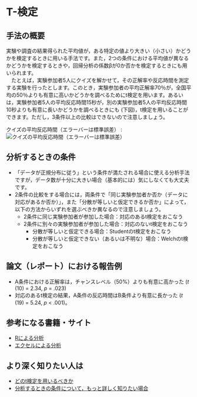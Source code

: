 # T-検定

## 手法の概要
実験や調査の結果得られた平均値が，ある特定の値より大きい（小さい）かどうかを検定するときに用いる手法です。また，2つの条件における平均値が異なるかどうかを検定するときや，回帰分析の係数βが0か否かを検定するときにも用いられます。  
　たとえば，実験参加者5人にクイズを解かせて，その正解率や反応時間を測定する実験を行ったとします。このとき，実験参加者の平均正解率70％が，全国平均の50％よりも有意に高いかどうかを調べるためにt検定を用います。あるいは，実験参加者5人の平均反応時間15秒が，別の実験参加者5人の平均反応時間10秒よりも有意に長いかどうかを調べるときにも (下図)，t検定を用いることができます。ただし，3条件以上の比較はできないので注意しましょう。

クイズの平均反応時間（エラーバーは標準誤差）
: ![クイズの平均反応時間（エラーバーは標準誤差）](t-test_graph.png "クイズの平均反応時間（エラーバーは標準誤差）")



## 分析するときの条件
- 「データが正規分布に従う」という条件が満たされる場合に使える分析手法ですが，データ数が十分に大きい場合（基本的には）気にしなくても大丈夫です。
- 2条件の比較をする場合には，両条件で「同じ実験参加者か否か（データに対応があるか否か）」，また「分散が等しいと仮定できるか否か」によって，以下の方法からいずれを選ぶべきか異なるので注意しましょう。
    - 2条件に同じ実験参加者が参加した場合：対応のあるt検定をおこなう
    - 2条件に別々の実験参加者が参加した場合：対応のないt検定をおこなう
        - 分散が等しいと仮定できる場合：Studentのt検定をおこなう
        - 分散が等しいと仮定できない（あるいは不明な）場合：Welchのt検定をおこなう

## 論文（レポート）における報告例
- A条件における正解率は，チャンスレベル（50%）よりも有意に高かった (*t* (10) = 2.34, *p* = .023)
- 対応のあるt検定の結果，A条件の反応時間はB条件より有意に長かった (*t* (19) = 5.24, *p* < .001)。

## 参考になる書籍・サイト
- [Rによる分析](http://cse.naro.affrc.go.jp/takezawa/r-tips/r/65.html)
- [エクセルによる分析](https://udemy.benesse.co.jp/marketing/basic/excel_analyse.html)

## より深く知りたい人は
- [どのt検定を用いるべきか](https://bellcurve.jp/statistics/course/9936.html)
- [分析するときの条件について，もっと詳しく知りたい場合](https://norimune.net/1761)
